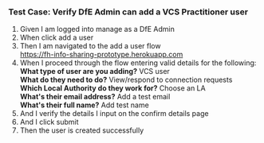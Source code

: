 ### Test Case: Verify DfE Admin can add a VCS Practitioner user

1. Given I am logged into manage as a DfE Admin
2. When click add a user
3. Then I am navigated to the add a user flow<br/>
   https://fh-info-sharing-prototype.herokuapp.com
4. When I proceed through the flow entering valid details for the following:<br/>
   **What type of user are you adding?** VCS user<br/>
   **What do they need to do?** View/respond to connection requests<br/>
   **Which Local Authority do they work for?** Choose an LA<br/>
   **What's their email address?** Add a test email<br/>
   **What's their full name?** Add test name
5. And I verify the details I input on the confirm details page
6. And I click submit
7. Then the user is created successfully